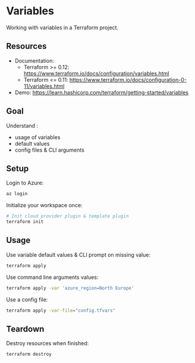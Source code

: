 # Variables
Working with variables in a Terraform project.

## Resources
- Documentation:
  - Terraform >= 0.12: https://www.terraform.io/docs/configuration/variables.html
  - Terraform <= 0.11: https://www.terraform.io/docs/configuration-0-11/variables.html
- Demo: https://learn.hashicorp.com/terraform/getting-started/variables

## Goal
Understand :
- usage of variables
- default values
- config files & CLI arguments

## Setup
Login to Azure:
```bash
az login
```

Initialize your workspace once:
```bash
# Init cloud provider plugin & template plugin
terraform init
```

## Usage
Use variable default values & CLI prompt on missing value:
```bash
terraform apply
```

Use command line arguments values:
```bash
terraform apply -var 'azure_region=North Europe'
```

Use a config file:
```bash
terraform apply -var-file="config.tfvars"
```

## Teardown
Destroy resources when finished:
```bash
terraform destroy
```
